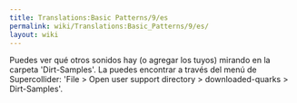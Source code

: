 ```yaml
---
title: Translations:Basic Patterns/9/es
permalink: wiki/Translations:Basic_Patterns/9/es/
layout: wiki
---
```


Puedes ver qué otros sonidos hay (o agregar los tuyos) mirando en la
carpeta 'Dirt-Samples'. La puedes encontrar a través del menú de
Supercollider: 'File &gt; Open user support directory &gt;
downloaded-quarks &gt; Dirt-Samples'.
